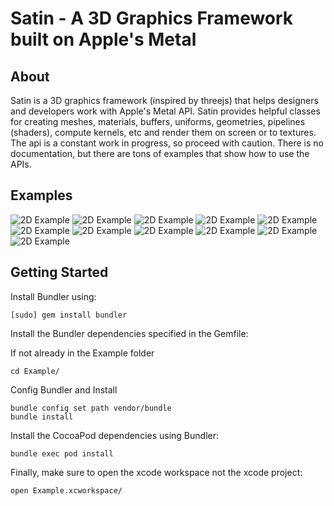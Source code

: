 # Satin - A 3D Graphics Framework built on Apple's Metal

## About

Satin is a 3D graphics framework (inspired by threejs) that helps designers and developers work with Apple's Metal API. Satin provides helpful classes for creating meshes, materials, buffers, uniforms, geometries, pipelines (shaders), compute kernels, etc and render them on screen or to textures. The api is a constant work in progress, so proceed with caution. There is no documentation, but there are tons of examples that show how to use the APIs.

## Examples

![2D Example](./Images/2DExample.png)
![2D Example](./Images/3DExample.png)
![2D Example](./Images/Cubemap.png)
![2D Example](./Images/CustomGeometry.png)
![2D Example](./Images/DepthMaterial.png)
![2D Example](./Images/ExtrudedTextGeometry.png)
![2D Example](./Images/MatcapMaterial.png)
![2D Example](./Images/ModelLoading.png)
![2D Example](./Images/ParticleSystem.png)
![2D Example](./Images/PhysicallyBasedShading.png)
![2D Example](./Images/TextGeometry.png)


## Getting Started

Install Bundler using:

```
[sudo] gem install bundler
```

Install the Bundler dependencies specified in the Gemfile:

If not already in the Example folder
```
cd Example/
```

Config Bundler and Install

```
bundle config set path vendor/bundle
bundle install
```

Install the CocoaPod dependencies using Bundler:

```
bundle exec pod install
```

Finally, make sure to open the xcode workspace not the xcode project:

```
open Example.xcworkspace/
```
